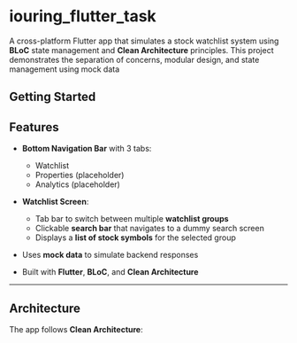 # iouring_flutter_task

A cross-platform Flutter app that simulates a stock watchlist system using **BLoC** state management and **Clean Architecture** principles. This project demonstrates the separation of concerns, modular design, and state management using mock data

## Getting Started
## Features

- **Bottom Navigation Bar** with 3 tabs:
  - Watchlist
  - Properties (placeholder)
  - Analytics (placeholder)

- **Watchlist Screen**:
  - Tab bar to switch between multiple **watchlist groups**
  - Clickable **search bar** that navigates to a dummy search screen
  - Displays a **list of stock symbols** for the selected group

- Uses **mock data** to simulate backend responses
- Built with **Flutter**, **BLoC**, and **Clean Architecture**

---

##  Architecture

The app follows **Clean Architecture**:

